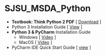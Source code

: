 # SJSU_MSDA_Python
* **Textbook: Think Python 2 PDF** [ [Download](http://greenteapress.com/thinkpython2/thinkpython2.pdf) ]
* Python 3 Installation Guide [ [View](https://www.ics.uci.edu/~pattis/common/handouts/pythoneclipsejava/python.html) ]
* **Python 3 & PyCharm** Installation Guide
  * Windows [ [Video](https://www.youtube.com/watch?v=puBXxzcWJIQ) ] 
  * MacOS   [ [Video](https://www.youtube.com/watch?v=oyzH4M6X6F4) ]
* PyCharm IDE Quick Start Guide [ [view](https://www.jetbrains.com/help/pycharm/quick-start-guide.html) ]
